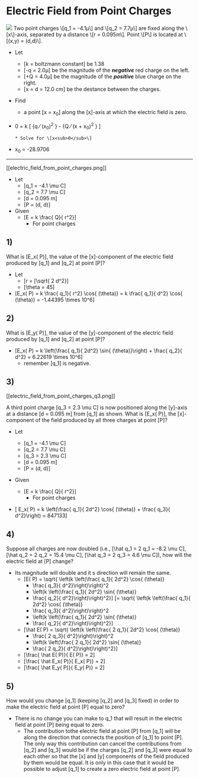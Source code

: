 # Electric Field from Point Charges
<img src="https://www.flipitphysics.com/Content/smartPhysics/Media/Images/EM/02/h2_pointA.png">  
Two point charges \[q_1 = -4.1&mu;\] and \[q_2 = 7.7&mu;\]
are fixed along the \[x\]-axis, separated by a distance \[r = 0.095m\]. 
Point \[P\] is located at \[(x,y) = (d,d)\].

* Let 
  * \[k = boltzmann constant] be 1.38
  * \[-q = 2.0&mu;\] be the magnitude of the ***negative*** red charge on the left.
  * \[+Q = 4.0&mu;\] be the magnitude of the ***positive*** blue charge on the right.
  * \[x = d = 12.0 cm\] be the destance between the charges.

* Find
  * a point \[x = x<sub>0</sub>\] along the \[x\]-axis at which the electric field is zero.

* 0 = k \[ {q &frasl; (x<sub>0</sub>)<sup>2</sup> } - {Q &frasl; (x + x<sub>0</sub>)<sup>2</sup> } \]

      * Solve for \[x<sub>0</sub>\]
* x<sub>0</sub> = -28.9706

------------------------------




[[electric_field_from_point_charges.png]]

* Let
  * \[q_1 = -4.1 \mu C\]
  * \[q_2 = 7.7 \mu C\]
  * \[d = 0.095 m\]
  * \[P = (d, d)\]
* Given
  * \[E = k \frac{ Q}{ r^2}\]
      * For point charges

## 1)
What is \[E_x( P)\], the value of the \[x\]-component of the electric field 
produced by \[q_1\] and \[q_2\] at point \[P\]?

* Let
  * \[r = \[\sqrt{ 2 d^2}\]
  * \[\theta = 45\]
* \[E_x( P) = k \frac{ q_1}{ r^2} \cos{ (\theta)} 
    = k \frac{ q_1}{ d^2} \cos{ (\theta)} = -1.44395 \times 10^6\]

## 2)
What is \[E_y( P)\], the value of the \[y\]-component of the electric field 
produced by \[q_1\] and \[q_2\] at point \[P\]?

* \[E_x( P) = k \left(\frac{ q_1}{ 2d^2} \sin{ (\theta)}\right) + \frac{ q_2}{ d^2} = 6.22619 \times 10^6\]
  * remember \[q_1\] is negative.

## 3)
[[electric_field_from_point_charges_q3.png]]

A third point charge \[q_3 = 2.3 \mu C\] is now positioned along the \[y\]-axis 
at a distance \[d = 0.095 m\] from \[q_1\] as shown. What is \[E_x( P)\], the \[x\]-component 
of the field produced by all three charges at point \[P\]?

* Let
  * \[q_1 = -4.1 \mu C\]
  * \[q_2 = 7.7 \mu C\]
  * \[q_3 = 2.3 \mu C\]
  * \[d = 0.095 m\]
  * \[P = (d, d)\]
* Given
  * \[E = k \frac{ Q}{ r^2}\]
      * For point charges

* \[ E_x( P) = k \left(\frac{ q_1}{ 2d^2} \cos{ (\theta)} + \frac{ q_3}{ d^2}\right) = 847133\]

## 4)
Suppose all charges are now doubled (i.e., \[\hat q_1 = 2 q_1 = -8.2 \mu C\], 
\[\hat q_2 = 2 q_2 = 15.4 \mu C\], \[\hat q_3 = 2 q_3 = 4.6 \mu C\]), 
how will the electric field at \[P\] change?

* Its magnitude will double and it s direction will remain the same.
  * \[E( P) = \sqrt{ \left(k \left(\frac{ q_1}{ 2d^2} \cos{ (\theta)} 
    + \frac{ q_3}{ d^2}\right)\right)^2 
    + \left(k \left(\frac{ q_1}{ 2d^2} \sin{ (\theta)} 
    + \frac{ q_2}{ d^2}\right)\right)^2}\]
  \[= \sqrt{ \left(k \left(\frac{ q_1}{ 2d^2} \cos{ (\theta)} 
    + \frac{ q_3}{ d^2}\right)\right)^2 
    + \left(k \left(\frac{ q_1}{ 2d^2} \sin{ (\theta)} 
    + \frac{ q_2}{ d^2}\right)\right)^2}\]
  * \[\hat E( P) 
    = \sqrt{ \left(k \left(\frac{ 2 q_1}{ 2d^2} \cos{ (\theta)} 
    + \frac{ 2 q_3}{ d^2}\right)\right)^2 
    + \left(k \left(\frac{ 2 q_1}{ 2d^2} \sin{ (\theta)} 
    + \frac{ 2 q_2}{ d^2}\right)\right)^2}\]
  * \[\frac{ \hat E( P)}{ E( P)} = 2\]
  * \[\frac{ \hat E_x( P)}{ E_x( P)} = 2\]
  * \[\frac{ \hat E_y( P)}{ E_y( P)} = 2\]


## 5)
How would you change \[q_1\] (keeping \[q_2\] and \[q_3\] fixed) in order to make 
the electric field at point \[P\] equal to zero?

* There is no change you can make to q_1 that will result in the electric field at 
  point \[P\] being equal to zero.
  * The contribution tothe electric field at point \[P\] from \[q_1\] will be along 
    the direction that connects the position of \[q_1\] to point \[P\]. The only way 
    this contribution can cancel the contributions from \[q_2\] and \[q_3\] would be 
    if the charges \[q_2\] and \[q_3\] were equal to each other so that the \[x\] 
    and \[y\] components of the field produced by them would be equal. It is only 
    in this case that it would be possible to adjust \[q_1\] to create a zero electric 
    field at point \[P\].
